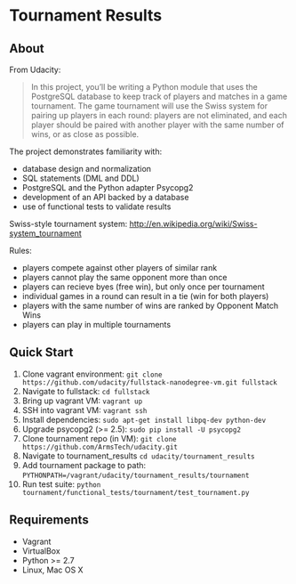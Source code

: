 Tournament Results
==================

About
-----
From Udacity:
> In this project, you’ll be writing a Python module that uses the PostgreSQL
> database to keep track of players and matches in a game tournament. The
> game tournament will use the Swiss system for pairing up players in each
> round: players are not eliminated, and each player should be paired with
> another player with the same number of wins, or as close as possible.

The project demonstrates familiarity with:
* database design and normalization
* SQL statements (DML and DDL)
* PostgreSQL and the Python adapter Psycopg2
* development of an API backed by a database
* use of functional tests to validate results

Swiss-style tournament system: http://en.wikipedia.org/wiki/Swiss-system_tournament

Rules:
* players compete against other players of similar rank
* players cannot play the same opponent more than once
* players can recieve byes (free win), but only once per tournament
* individual games in a round can result in a tie (win for both players)
* players with the same number of wins are ranked by Opponent Match Wins
* players can play in multiple tournaments

Quick Start
-----------

1. Clone vagrant environment: `git clone https://github.com/udacity/fullstack-nanodegree-vm.git fullstack`
2. Navigate to fullstack: `cd fullstack`
3. Bring up vagrant VM: `vagrant up`
4. SSH into vagrant VM: `vagrant ssh`
5. Install dependencies: `sudo apt-get install libpq-dev python-dev`
6. Upgrade psycopg2 (>= 2.5): `sudo pip install -U psycopg2`
7. Clone tournament repo (in VM): `git clone https://github.com/ArmsTech/udacity.git`
8. Navigate to tournament_results `cd udacity/tournament_results`
9. Add tournament package to path: `PYTHONPATH=/vagrant/udacity/tournament_results/tournament`
10. Run test suite: `python tournament/functional_tests/tournament/test_tournament.py`

Requirements
------------

* Vagrant
* VirtualBox
* Python >= 2.7
* Linux, Mac OS X
